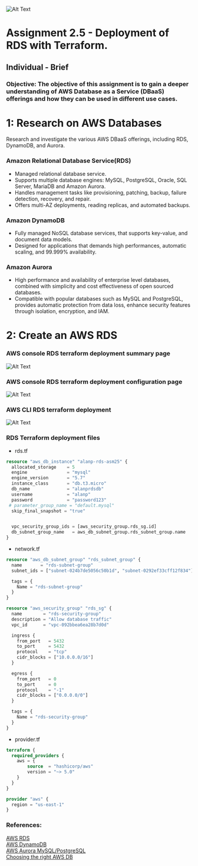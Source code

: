 ![Alt Text](https://github.com/lann87/cloud_infra_eng_ntu_coursework_alanp/blob/main/.misc/ntu_logo.png)  
# Assignment 2.5 - Deployment of RDS with Terraform.  
## Individual - Brief  

### Objective: The objective of this assignment is to gain a deeper understanding of AWS Database as a Service (DBaaS) offerings and how they can be used in different use cases.  

# 1: Research on AWS Databases  
Research and investigate the various AWS DBaaS offerings, including RDS, DynamoDB, and Aurora.   

### Amazon Relational Database Service(RDS)  
- Managed relational database service.  
- Supports multiple database engines: MySQL, PostgreSQL, Oracle, SQL Server, MariaDB and Amazon Aurora.  
- Handles management tasks like provisioning, patching, backup, failure detection, recovery, and repair.  
- Offers multi-AZ deployments, reading replicas, and automated backups.  

### Amazon DynamoDB  
- Fully managed NoSQL database services, that supports key-value, and document data models.  
- Designed for applications that demands high performances, automatic scaling, and 99.999% availability.  

### Amazon Aurora  
- High performance and availability of enterprise level databases, combined with simplicity and cost effectiveness of open sourced databases.  
- Compatible with popular databases such as MySQL and PostgreSQL, provides automatic protection from data loss, enhance security features through isolation, encryption, and IAM.  


# 2: Create an AWS RDS  

### AWS console RDS terraform deployment summary page  
![Alt Text](https://github.com/lann87/cloud_infra_eng_ntu_coursework_alanp/blob/main/module2/assignment2.5/alanp-rds-tf-summary.png)  

### AWS console RDS terraform deployment configuration page
![Alt Text](https://github.com/lann87/cloud_infra_eng_ntu_coursework_alanp/blob/main/module2/assignment2.5/alanp-rds-tf-config.png)  

### AWS CLI RDS terraform deployment   
![Alt Text](https://github.com/lann87/cloud_infra_eng_ntu_coursework_alanp/blob/main/module2/assignment2.5/alanp-rds-tf-cli.png)  

### RDS Terraform deployment files  

- rds.tf  
```tf
resource "aws_db_instance" "alanp-rds-asm25" {
  allocated_storage    = 5
  engine               = "mysql"
  engine_version       = "5.7"
  instance_class       = "db.t3.micro"
  db_name              = "alanprdsdb"
  username             = "alanp"
  password             = "password123"
 # parameter_group_name = "default.mysql"
  skip_final_snapshot = "true"


  vpc_security_group_ids = [aws_security_group.rds_sg.id]
  db_subnet_group_name   = aws_db_subnet_group.rds_subnet_group.name
}
```  

- network.tf  
```tf
resource "aws_db_subnet_group" "rds_subnet_group" {
  name       = "rds-subnet-group"
  subnet_ids = ["subnet-024b7de5056c50b1d", "subnet-0292ef33cff12f834"]

  tags = {
    Name = "rds-subnet-group"
  }
}

resource "aws_security_group" "rds_sg" {
  name        = "rds-security-group"
  description = "Allow database traffic"
  vpc_id      = "vpc-092bbea6ea28b7d0d"

  ingress {
    from_port   = 5432
    to_port     = 5432
    protocol    = "tcp"
    cidr_blocks = ["10.0.0.0/16"]
  }

  egress {
    from_port   = 0
    to_port     = 0
    protocol    = "-1"
    cidr_blocks = ["0.0.0.0/0"]
  }

  tags = {
    Name = "rds-security-group"
  }
}
```  

- provider.tf  
```tf
terraform {
  required_providers {
    aws = {
        source  = "hashicorp/aws"
        version = "~> 5.0"
    }
  }
}

provider "aws" {
  region = "us-east-1"
}
```

### References:  
[AWS RDS](https://aws.amazon.com/rds/features/)  
[AWS DynamoDB](https://aws.amazon.com/dynamodb/features/)  
[AWS Aurora MySQL/PostgreSQL](https://aws.amazon.com/rds/aurora/features/)  
[Choosing the right AWS DB](https://www.projectpro.io/article/aws-databases-/904)
